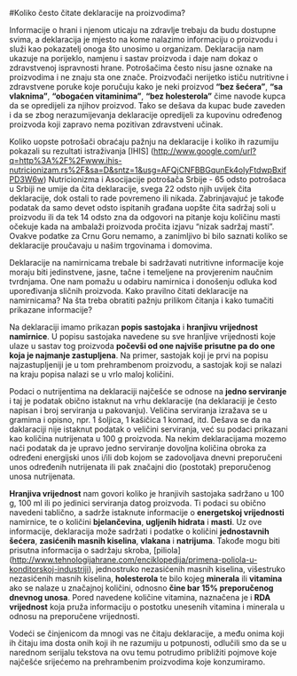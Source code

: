 #Koliko često čitate deklaracije na proizvodima?

Informacije o hrani i njenom uticaju na zdravlje trebaju da budu dostupne svima, a deklaracija je mjesto na kome nalazimo informaciju o proizvodu i služi kao pokazatelj onoga što unosimo u organizam.
Deklaracija nam ukazuje na porijeklo, namjenu i sastav proizvoda i daje nam dokaz o zdravstvenoj ispravnosti hrane. 
Potrošačima često nisu jasne oznake na proizvodima i ne znaju sta one znače. Proizvođači nerijetko ističu nutritivne i zdravstvene poruke koje poručuju kako je neki proizvod **“bez šećera”**, **“sa vlaknima”**, **“obogaćen vitaminima”**, **“bez holesterola”** čime navode kupca da se opredijeli za njihov proizvod. Tako se dešava da kupac bude zaveden i da se zbog nerazumijevanja deklaracije opredijeli za kupovinu određenog proizvoda koji zapravo nema pozitivan zdravstveni učinak.

Koliko uopste potrošači obraćaju pažnju na deklaracije i koliko ih razumiju pokazali su rezultati istraživanja [IHIS] (http://www.google.com/url?q=http%3A%2F%2Fwww.ihis-nutricionizam.rs%2F&sa=D&sntz=1&usg=AFQjCNFBBGqunEk4olyFtdwpBxifPD3W6w) Nutricionizma i Asocijacije potrošača Srbije - 65 odsto potrošaca u Srbiji ne umije da čita deklaracije, svega 22 odsto njih uvijek čita deklaracije, dok ostali to rade povremeno ili nikada. Zabrinjavajuć je takođe  podatak da samo devet odsto ispitanih građana uopšte čita sadržaj soli u proizvodu ili da tek 14 odsto zna da odgovori na pitanje koju količinu masti očekuje kada na ambalaži proizvoda pročita izjavu “nizak sadržaj masti”. Ovakve podatke za Crnu Goru nemamo, a zanimljivo bi bilo saznati koliko se deklaracije proučavaju u našim trgovinama i domovima.

Deklaracije na namirnicama trebale bi sadržavati nutritivne informacije koje moraju biti jedinstvene, jasne, tačne i temeljene na provjerenim naučnim tvrdnjama. One nam pomažu u odabiru namirnica i donošenju odluka kod upoređivanja sličnih proizvoda. Kako pravilno čitati deklaracije na namirnicama? Na šta treba obratiti pažnju prilikom čitanja i kako tumačiti prikazane informacije?

Na deklaraciji imamo prikazan **popis sastojaka** i **hranjivu vrijednost namirnice**. U popisu sastojaka navedene su sve hranljive vrijednosti  koje ulaze u sastav tog proizvoda **počevši od one najviše prisutne pa do one koja je najmanje zastupljena**. Na primer, sastojak koji je prvi na popisu najzastupljeniji je u tom prehrambenom proizvodu, a sastojak koji se nalazi na kraju popisa nalazi se u vrlo maloj količini.

Podaci o nutrijentima na deklaraciji najčešće se odnose na **jedno serviranje** i taj je podatak obično istaknut na vrhu deklaracije (na deklaraciji je često napisan i broj serviranja u pakovanju). Veličina serviranja izražava se u gramima i opisno, npr. 1 šoljica, 1 kašičica 1 komad, itd.  Dešava se da na daklaraciji nije istaknut podatak o veličini serviranja, već su podaci prikazani kao količina nutrijenata u 100 g proizvoda. Na nekim deklaracijama mozemo naći podatak da je upravo jedno serviranje dovoljna količina obroka za određeni energijski unos i/ili dob kojom se zadovoljava dnevni preporučeni unos određenih nutrijenata ili pak značajni dio (postotak) preporučenog unosa nutrijenata. 

**Hranjiva vrijednost** nam govori koliko je hranjivih sastojaka sadržano u 100 g, 100 ml ili po jedinici serviranja datog proizvoda. Ti podaci su obično navedeni tablično, a sadrže istaknute informacije o **energetskoj vrijednosti** namirnice, te o količini **bjelančevina**, **ugljenih hidrata** i **masti**. Uz ove informacije, deklaracija može sadržati i podatke o količini **jednostavnih šećera**, **zasićenih masnih kiselina**, **vlakana** i **natrijuma**. Takođe mogu biti prisutna informacija o sadržaju skroba, [piliola] (http://www.tehnologijahrane.com/enciklopedija/primena-poliola-u-konditorskoj-industriji), jednostruko nezasićenih masnih kiselina, višestruko nezasićenih masnih kiselina, **holesterola** te bilo kojeg **minerala** ili **vitamina** ako se nalaze u značajnoj količini, odnosno **čine bar 15% preporučenog dnevnog unosa**. Pored navedene količine vitamina, naznačena je i **RDA vrijednost** koja pruža informaciju o postotku unesenih vitamina i minerala u odnosu na preporučene vrijednosti.

Vodeći se činjenicom da mnogi vas ne čitaju deklaracije, a među onima koji ih čitaju ima dosta onih koji ih ne razumiju u potpunosti, odlučili smo da se u narednom serijalu tekstova na ovu temu potrudimo približiti pojmove koje najčešće srijećemo na prehrambenim proizvodima koje konzumiramo.



